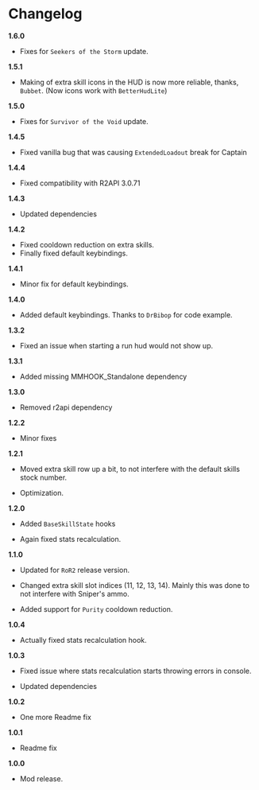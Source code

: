 # Changelog
**1.6.0**

* Fixes for `Seekers of the Storm` update.

**1.5.1**

* Making of extra skill icons in the HUD is now more reliable, thanks, `Bubbet`. (Now icons work with `BetterHudLite`)

**1.5.0**

* Fixes for `Survivor of the Void` update.

**1.4.5**

* Fixed vanilla bug that was causing `ExtendedLoadout` break for Captain

**1.4.4**

* Fixed compatibility with R2API 3.0.71

**1.4.3**

* Updated dependencies

**1.4.2**

* Fixed cooldown reduction on extra skills.
* Finally fixed default keybindings.

**1.4.1**

* Minor fix for default keybindings.

**1.4.0**

* Added default keybindings. Thanks to `DrBibop` for code example.

**1.3.2**

* Fixed an issue when starting a run hud would not show up.

**1.3.1**

* Added missing MMHOOK_Standalone dependency

**1.3.0**

* Removed r2api dependency

**1.2.2**

* Minor fixes

**1.2.1**

* Moved extra skill row up a bit, to not interfere with the default skills stock number.

* Optimization.

**1.2.0**

* Added `BaseSkillState` hooks

* Again fixed stats recalculation.

**1.1.0**

* Updated for `RoR2` release version.

* Changed extra skill slot indices (11, 12, 13, 14). Mainly this was done to not interfere with Sniper's ammo.

* Added support for `Purity` cooldown reduction.

**1.0.4**

* Actually fixed stats recalculation hook.

**1.0.3**

* Fixed issue where stats recalculation starts throwing errors in console.

* Updated dependencies

**1.0.2**

* One more Readme fix

**1.0.1**

* Readme fix

**1.0.0**

* Mod release.
